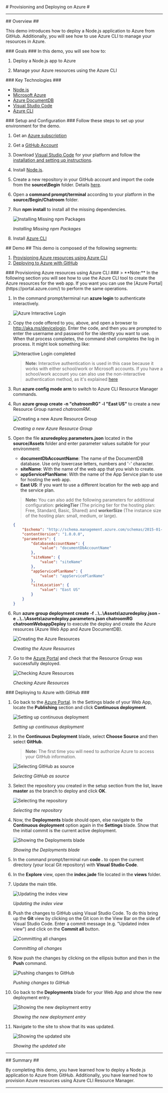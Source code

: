 ﻿<a name="title" />
# Provisioning and Deploying on Azure #

---
<a name="Overview" />
## Overview ##

This demo introduces how to deploy a Node.js application to Azure from GitHub. Additionally, you will see how to use Azure CLI to manage your resources in Azure.

<a id="goals" />
### Goals ###
In this demo, you will see how to:

1. Deploy a Node.js app to Azure

1. Manage your Azure resources using the Azure CLI

<a name="technologies" />
### Key Technologies ###

- [Node.js][1]
- [Microsoft Azure][2]
- [Azure DocumentDB][3]
- [Visual Studio Code][4]
- [Azure CLI][5]

[1]: https://nodejs.org/
[2]: http://azure.microsoft.com/
[3]: http://azure.microsoft.com/en-us/services/documentdb/
[4]: https://code.visualstudio.com/
[5]: https://azure.microsoft.com/en-us/documentation/articles/xplat-cli-install/

<a name="Setup" />
### Setup and Configuration ###
Follow these steps to set up your environment for the demo.

1. Get an [Azure subscription](https://azure.microsoft.com/en-us/pricing/free-trial/)

1. Get a [GitHub Account](https://help.github.com/articles/signing-up-for-a-new-github-account/)

1. Download [Visual Studio Code](https://code.visualstudio.com/Download) for your platform and follow the [installation and setting up instructions](https://code.visualstudio.com/Docs/editor/setup).

1. Install [Node.js](https://nodejs.org/en/download/).

1. Create a new repository in your GitHub account and import the code from the **source\Begin** folder. Details [here](https://help.github.com/articles/create-a-repo/).

1. Open a **command prompt/terminal** according to your platform in the **source/Begin/Chatroom** folder.

1. Run **npm install** to install all the missing dependencies.

	![Installing Missing npm Packages](images/VSCode/installing-missing-npm-packages.png?raw=true "Installing Missing npm Packages")

	_Installing Missing npm Packages_

1. Install [Azure CLI](https://azure.microsoft.com/en-us/documentation/articles/xplat-cli-install/#install-and-use-nodejs-and-npm)
	
<a name="Demo" />
## Demo ##
This demo is composed of the following segments:

1. [Provisioning Azure resources using Azure CLI](#segment1)
1. [Deploying to Azure with GitHub](#segment2)

<a name="segment1" />
### Provisioning Azure resources using Azure CLI ###
> **Note:** In the following section you will see how to use the Azure CLI tool to create the Azure resources for the web app. If you want you can use the [Azure Portal](https://portal.azure.com/) to perform the same operations.

1. In the command prompt/terminal run **azure login** to authenticate interactively.

	![Azure Interactive Login](images/VSCode/cli-azure-interactive-login.png?raw=true "Azure Interactive Login")

1. Copy the code offered to you, above, and open a browser to http://aka.ms/devicelogin. Enter the code, and then you are prompted to enter the username and password for the identity you want to use. When that process completes, the command shell completes the log in process. It might look something like:

	![Interactive Login completed](images/VSCode/cli-azure-interactive-login-complete.png?raw=true "Interactive Login completed")

	> **Note:** Interactive authentication is used in this case because it works with either school/work or Microsoft accounts. If you have a school/work account you can also use the non-interactive authentication method, as it's explained [here](https://azure.microsoft.com/en-us/documentation/articles/xplat-cli-connect/#use-non-interactive-log-in-with-a-work-or-school-account)

1. Run **azure config mode arm** to switch to Azure CLI Resource Manager commands.

1. Run **azure group create -n "chatroomRG" -l "East US"** to create a new Resource Group named _chatroomRM_. 

	![Creating a new Azure Resource Group](images/VSCode/creating-azure-resource-group.png?raw=true "Creating a new Azure Resource Group")
	
	_Creating a new Azure Resource Group_
	
1. Open the file **azuredeploy.parameters.json** located in the **source/Assets** folder and enter parameter values suitable for your environment:

	- **documentDbAccountName**: The name of the DocumentDB database. Use only lowercase letters, numbers and '-' character.
	- **siteName**: With the name of the web app that you wish to create.
	- **appServicePlanName**: With the name of the App Service plan to use for hosting the web app.
	- **East US**: If you want to use a different location for the web app and the service plan.
	
	
	> **Note:** You can also add the following parameters for additional configuration: **pricingTier** (The pricing tier for the hosting plan: Free, Standard, Basic, Shared) and **workerSize** (The instance size of the hosting plan: small, medium, or large).

	````json
	{
		"$schema": "http://schema.management.azure.com/schemas/2015-01-01/deploymentParameters.json#",
		"contentVersion": "1.0.0.0",
		"parameters": {
			"databaseAccountName": { 
			    "value": "documentDbAccountName"
			},
			"siteName": {
			    "value": "siteName"
			},
			"appServicePlanName": {
			    "value": "appServicePlanName"
			},
			"siteLocation": {
			    "value": "East US"
			}
		}
	}
	````
	
1. Run **azure group deployment create -f ..\\..\Assets\azuredeploy.json -e ..\\..\Assets\azuredeploy.parameters.json chatroomRG chatroomWebappDeploy** to execute the deploy and create the Azure resources (Azure Web App and Azure DocumentDB).

	![Creating the Azure Resources](images/VSCode/creating-azure-web-app.png?raw=true "Creating the Azure Resources")
	
	_Creating the Azure Resources_

1. Go to the [Azure Portal](https://portal.azure.com/) and check that the Resource Group was successfully deployed.

	![Checking Azure Resources](images/VSCommunity/checking-azure-resources.png?raw=true "Checking Azure Resources")

	_Checking Azure Resources_

<a name="segment2" />
### Deploying to Azure with GitHub ###

1. Go back to the [Azure Portal](https://portal.azure.com/). In the Settings blade of your Web App, locate the **Publishing** section and click **Continuous deployment**.

	![Setting up continuous deployment](images/VSCode/setting-up-continuos-deployment.png?raw=true "Setting up continuous deployment")

	_Setting up continuous deployment_

1. In the **Continuous Deployment** blade, select **Choose Source** and then select **GitHub**.

	> **Note:** The first time you will need to authorize Azure to access your GitHub information.

	![Selecting GitHub as source](images/VSCode/selecting-github-as-source.png?raw=true "Selecting GitHub as source")

	_Selecting GitHub as source_

1. Select the repository you created in the setup section from the list, leave **master** as the branch to deploy and click **OK**.

	![Selecting the repository](images/VSCode/selecting-the-repository.png?raw=true "Selecting the repository")

	_Selecting the repository_

1. Now, the **Deployments** blade should open, else navigate to the **Continuous deployment** option again in the **Settings** blade. Show that the initial commit is the current active deployment.

	![Showing the Deployments blade](images/VSCode/showing-the-deployments-blade.png?raw=true "Showing the Deployments blade")

	_Showing the Deployments blade_

1. In the command prompt/terminal run **code .** to open the current directory (your local Git repository) with **Visual Studio Code**.

1. In the **Explore** view, open the **index.jade** file located in the **views** folder. 

1. Update the main title.

	![Updating the index view](images/VSCode/updating-the-index-view.png?raw=true "Updating the index view")

	_Updating the index view_

1. Push the changes to GitHub using Visual Studio Code. To do this bring up the **Git** view by clicking on the Git icon in the View Bar on the side of Visual Studio Code. Enter a commit message (e.g. "Updated index view") and click on the **Commit all** button.

	![Committing all changes](images/VSCode/committing-all-changes.png?raw=true "Committing all changes")
	
	_Committing all changes_

1. Now push the changes by clicking on the ellipsis button and then in the **Push** command.

	![Pushing changes to GitHub](images/VSCode/pushing-changes-to-github.png?raw=true "Pushing changes to GitHub")
	
	_Pushing changes to GitHub_

1. Go back to the **Deployments** blade for your Web App and show the new deployment entry.

	![Showing the new deployment entry](images/VSCode/showing-the-new-deployment-entry.png?raw=true "Showing the new deployment entry")

	_Showing the new deployment entry_

1. Navigate to the site to show that its was updated.

	![Showing the updated site](images/VSCode/showing-the-updated-site.png?raw=true "Showing the updated site")

	_Showing the updated site_

---

<a name="summary" />
## Summary ##

By completing this demo, you have learned how to deploy a Node.js application to Azure from GitHub. Additionally, you have learned how to provision Azure resources using Azure CLI Resource Manager.

---
